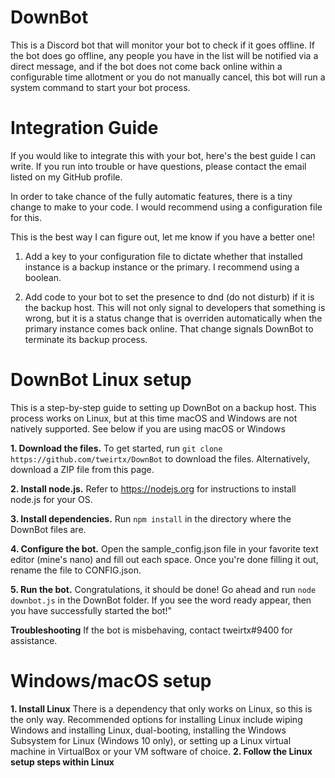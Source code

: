 # DownBot

This is a Discord bot that will monitor your bot to check if it goes offline. If the bot does go offline, any people you have in the list
will be notified via a direct message, and if the bot does not come back online within a configurable time allotment or you do not
manually cancel, this bot will run a system command to start your bot process.

# Integration Guide

If you would like to integrate this with your bot, here's the best guide I can write. If you run into trouble or have questions, please contact the email listed on my GitHub profile.

In order to take chance of the fully automatic features, there is a tiny change to make to your code. I would recommend using a configuration file for this.

This is the best way I can figure out, let me know if you have a better one!

1. Add a key to your configuration file to dictate whether that installed instance is a backup instance or the primary. I recommend using a boolean.

2. Add code to your bot to set the presence to dnd (do not disturb) if it is the backup host. This will not only signal to developers that something is wrong, but it is a status change that is overriden automatically when the primary instance comes back online. That change signals DownBot to terminate its backup process.

# DownBot Linux setup

This is a step-by-step guide to setting up DownBot on a backup host. This process works on Linux, but at this time macOS and Windows are not natively supported. See below if you are using macOS or Windows

**1. Download the files.** To get started, run ```git clone https://github.com/tweirtx/DownBot``` to download the files. Alternatively, download a ZIP file from this page.

**2. Install node.js.** Refer to https://nodejs.org for instructions to install node.js for your OS.

**3. Install dependencies.** Run ```npm install``` in the directory where the DownBot files are.

**4. Configure the bot.** Open the sample_config.json file in your favorite text editor (mine's nano) and fill out each space. Once you're done filling it out, rename the file to CONFIG.json.

**5. Run the bot.** Congratulations, it should be done! Go ahead and run ```node downbot.js``` in the DownBot folder. If you see the word ready appear, then you have successfully started the bot!"

**Troubleshooting** If the bot is misbehaving, contact tweirtx#9400 for assistance.

# Windows/macOS setup
**1. Install Linux** There is a dependency that only works on Linux, so this is the only way. Recommended options for installing Linux include wiping Windows and installing Linux, dual-booting, installing the Windows Subsystem for Linux (Windows 10 only), or setting up a Linux virtual machine in VirtualBox or your VM software of choice.
**2. Follow the Linux setup steps within Linux**
